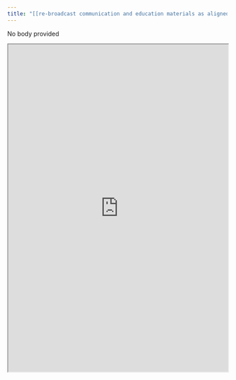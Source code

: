 ```yaml
---
title: "[[re-broadcast communication and education materials as aligned]]"
---
```


No body provided
<iframe height="750" width="100%" src="https://ewelton.github.io/ktest/wiki.html#%5B%5Bre-broadcast%20communication%20and%20education%20materials%20as%20aligned%5D%5D"></iframe>
